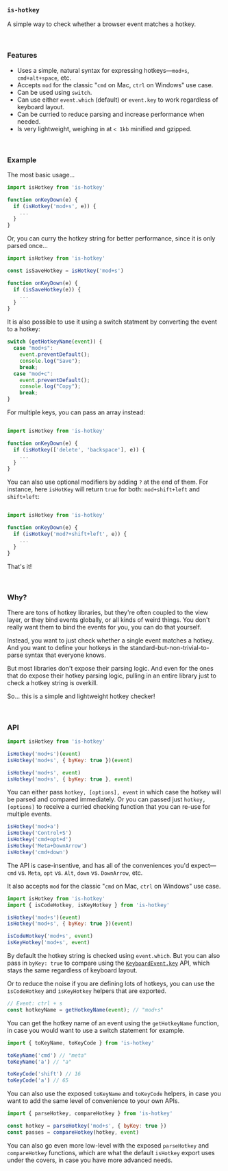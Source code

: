 
### `is-hotkey`

A simple way to check whether a browser event matches a hotkey.

<br/>

### Features

- Uses a simple, natural syntax for expressing hotkeys—`mod+s`, `cmd+alt+space`, etc.
- Accepts `mod` for the classic "`cmd` on Mac, `ctrl` on Windows" use case.
- Can be used using `switch`.
- Can use either `event.which` (default) or `event.key` to work regardless of keyboard layout.
- Can be curried to reduce parsing and increase performance when needed.
- Is very lightweight, weighing in at `< 1kb` minified and gzipped.

<br/>

### Example

The most basic usage...

```js
import isHotkey from 'is-hotkey'

function onKeyDown(e) {
  if (isHotkey('mod+s', e)) {
    ...
  }
}
```

Or, you can curry the hotkey string for better performance, since it is only parsed once...

```js
import isHotkey from 'is-hotkey'

const isSaveHotkey = isHotkey('mod+s')

function onKeyDown(e) {
  if (isSaveHotkey(e)) {
    ...
  }
}
```

It is also possible to use it using a switch statment by converting the event to a hotkey:

```js
switch (getHotkeyName(event)) {
  case "mod+s":
    event.preventDefault();
    console.log("Save");
    break;
  case "mod+c":
    event.preventDefault();
    console.log("Copy");
    break;
}
```

For multiple keys, you can pass an array instead:

```js

import isHotkey from 'is-hotkey'

function onKeyDown(e) {
  if (isHotkey(['delete', 'backspace'], e)) {
    ...
  }
}
```

You can also use optional modifiers by adding `?` at the end of them.
For instance, here `isHotKey` will return `true` for both: `mod+shift+left` and `shift+left`:

```js

import isHotkey from 'is-hotkey'

function onKeyDown(e) {
  if (isHotkey('mod?+shift+left', e)) {
    ...
  }
}
```

That's it!

<br/>

### Why?

There are tons of hotkey libraries, but they're often coupled to the view layer, or they bind events globally, or all kinds of weird things. You don't really want them to bind the events for you, you can do that yourself. 

Instead, you want to just check whether a single event matches a hotkey. And you want to define your hotkeys in the standard-but-non-trivial-to-parse syntax that everyone knows.

But most libraries don't expose their parsing logic. And even for the ones that do expose their hotkey parsing logic, pulling in an entire library just to check a hotkey string is overkill.

So... this is a simple and lightweight hotkey checker!

<br/>

### API

```js
import isHotkey from 'is-hotkey'

isHotkey('mod+s')(event)
isHotkey('mod+s', { byKey: true })(event)

isHotkey('mod+s', event)
isHotkey('mod+s', { byKey: true }, event)
```

You can either pass `hotkey, [options], event` in which case the hotkey will be parsed and compared immediately. Or you can passed just `hotkey, [options]` to receive a curried checking function that you can re-use for multiple events.

```js
isHotkey('mod+a')
isHotkey('Control+S')
isHotkey('cmd+opt+d')
isHotkey('Meta+DownArrow')
isHotkey('cmd+down')
```

The API is case-insentive, and has all of the conveniences you'd expect—`cmd` vs. `Meta`, `opt` vs. `Alt`, `down` vs. `DownArrow`, etc. 

It also accepts `mod` for the classic "`cmd` on Mac, `ctrl` on Windows" use case.

```js
import isHotkey from 'is-hotkey'
import { isCodeHotkey, isKeyHotkey } from 'is-hotkey'

isHotkey('mod+s')(event)
isHotkey('mod+s', { byKey: true })(event)

isCodeHotkey('mod+s', event)
isKeyHotkey('mod+s', event)
```

By default the hotkey string is checked using `event.which`. But you can also pass in `byKey: true` to compare using the [`KeyboardEvent.key`](https://developer.mozilla.org/en-US/docs/Web/API/KeyboardEvent/key) API, which stays the same regardless of keyboard layout.

Or to reduce the noise if you are defining lots of hotkeys, you can use the `isCodeHotkey` and `isKeyHotkey` helpers that are exported.

```js
// Event: ctrl + s
const hotkeyName = getHotkeyName(event); // "mod+s"
```

You can get the hotkey name of an event using the `getHotkeyName` function, in case you would want to use a switch statement for example.

```js
import { toKeyName, toKeyCode } from 'is-hotkey'

toKeyName('cmd') // "meta"
toKeyName('a') // "a"

toKeyCode('shift') // 16
toKeyCode('a') // 65
```

You can also use the exposed `toKeyName` and `toKeyCode` helpers, in case you want to add the same level of convenience to your own APIs.

```js
import { parseHotkey, compareHotkey } from 'is-hotkey'

const hotkey = parseHotkey('mod+s', { byKey: true })
const passes = compareHotkey(hotkey, event)
```

You can also go even more low-level with the exposed `parseHotkey` and `compareHotkey` functions, which are what the default `isHotkey` export uses under the covers, in case you have more advanced needs.